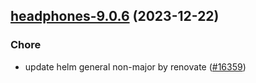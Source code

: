 

## [headphones-9.0.6](https://github.com/truecharts/charts/compare/headphones-9.0.5...headphones-9.0.6) (2023-12-22)

### Chore

- update helm general non-major by renovate ([#16359](https://github.com/truecharts/charts/issues/16359))
  
  